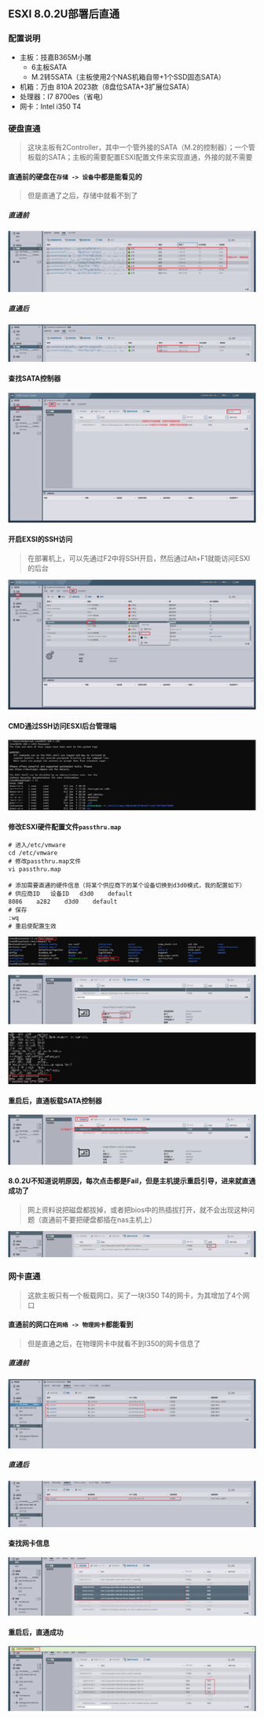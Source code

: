 ## ESXI 8.0.2U部署后直通

### 配置说明

* 主板：技嘉B365M小雕
  * 6主板SATA
  * M.2转5SATA（主板使用2个NAS机箱自带+1个SSD固态SATA）
* 机箱：万由 810A 2023款（8盘位SATA+3扩展位SATA）
* 处理器：I7 8700es（省电）
* 网卡：Intel i350 T4

### 硬盘直通

> 这块主板有2Controller，其中一个管外接的SATA（M.2的控制器）；一个管板载的SATA；主板的需要配置ESXI配置文件来实现直通，外接的就不需要

#### 直通前的硬盘在`存储 -> 设备`中都是能看见的

> 但是直通了之后，存储中就看不到了

##### 直通前

![esxi-直通前设备列表](../resource/esxi/esxi-直通前设备列表.png)

##### 直通后

![esxi-直通后设备列表](../resource/esxi/esxi-直通后设备列表.png)

#### 查找SATA控制器

#### ![esxi-硬盘直通控制器查找](../resource/esxi/esxi-硬盘直通控制器查找.png)

#### 开启EXSI的SSH访问

> 在部署机上，可以先通过F2中将SSH开启，然后通过Alt+F1就能访问ESXI的后台

![esxi-开启ssh访问](../resource/esxi/esxi-开启ssh访问.png)

#### CMD通过SSH访问ESXI后台管理端

![esxi-cmd远程连接exsi后台](../resource/esxi/esxi-cmd远程连接exsi后台.png)

#### 修改ESXI硬件配置文件`passthru.map`

```shell
# 进入/etc/vmware
cd /etc/vmware
# 修改passthru.map文件
vi passthru.map

# 添加需要直通的硬件信息（将某个供应商下的某个设备切换到d3d0模式，我的配置如下）
# 供应商ID   设备ID   d3d0    default
8086    a282    d3d0    default
# 保存
:wq
# 重启使配置生效
```

![esxi-修改直通配置文件](../resource/esxi/esxi-修改直通配置文件.png)

![esxi-直通控制器信息](../resource/esxi/esxi-直通控制器信息.png)

![esxi-修改esxi硬件配置信息](../resource/esxi/esxi-修改esxi硬件配置信息.png)

#### 重启后，直通板载SATA控制器

![esxi-修改esxi设备配置文件后](../resource/esxi/esxi-修改esxi设备配置文件后.png)

#### 8.0.2U不知道说明原因，每次点击都是Fail，但是主机提示重启引导，进来就直通成功了

> 网上资料说把磁盘都拔掉，或者把bios中的热插拔打开，就不会出现这种问题（直通前不要把硬盘都插在nas主机上）

![esxi-直通完成](../resource/esxi/esxi-直通完成.png)

### 网卡直通

> 这款主板只有一个板载网口，买了一块I350 T4的网卡，为其增加了4个网口

#### 直通前的网口在`网络 -> 物理网卡`都能看到

> 但是直通之后，在物理网卡中就看不到I350的网卡信息了

##### 直通前

![esxi-直通前网卡列表](../resource/esxi/esxi-直通前网卡列表.png)

##### 直通后

![esxi-直通后网卡列表](../resource/esxi/esxi-直通后网卡列表.png)

#### 查找网卡信息

![esxi-网卡直通设置](../resource/esxi/esxi-网卡直通设置.png)

#### 重启后，直通成功

![esxi-网卡直通完成](../resource/esxi/esxi-网卡直通完成.png)